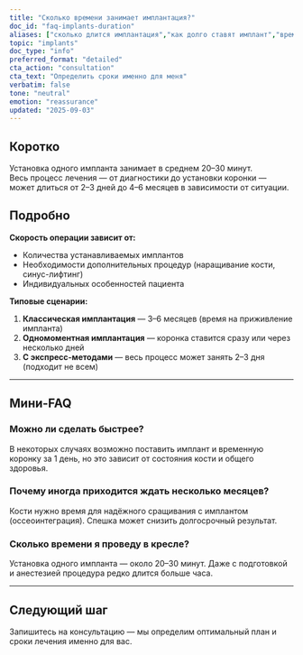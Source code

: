 ```yaml
---
title: "Сколько времени занимает имплантация?"
doc_id: "faq-implants-duration"
aliases: ["сколько длится имплантация","как долго ставят имплант","время лечения имплантацией","сколько по времени имплантация","сколько по времени ставят имплант"]
topic: "implants"
doc_type: "info"
preferred_format: "detailed"
cta_action: "consultation"
cta_text: "Определить сроки именно для меня"
verbatim: false
tone: "neutral"
emotion: "reassurance"
updated: "2025-09-03"
---
```


## Коротко
Установка одного импланта занимает в среднем 20–30 минут.  
Весь процесс лечения — от диагностики до установки коронки — может длиться от 2–3 дней до 4–6 месяцев в зависимости от ситуации.

## Подробно

**Скорость операции зависит от:**
- Количества устанавливаемых имплантов  
- Необходимости дополнительных процедур (наращивание кости, синус-лифтинг)  
- Индивидуальных особенностей пациента  

**Типовые сценарии:**
1. **Классическая имплантация** — 3–6 месяцев (время на приживление импланта)  
2. **Одномоментная имплантация** — коронка ставится сразу или через несколько дней  
3. **С экспресс-методами** — весь процесс может занять 2–3 дня (подходит не всем)

---

## Мини-FAQ

### Можно ли сделать быстрее?
В некоторых случаях возможно поставить имплант и временную коронку за 1 день, но это зависит от состояния кости и общего здоровья.

### Почему иногда приходится ждать несколько месяцев?
Кости нужно время для надёжного сращивания с имплантом (оссеоинтеграция). Спешка может снизить долгосрочный результат.

### Сколько времени я проведу в кресле?
Установка одного импланта — около 20–30 минут. Даже с подготовкой и анестезией процедура редко длится больше часа.

---

## Следующий шаг
Запишитесь на консультацию — мы определим оптимальный план и сроки лечения именно для вас.
